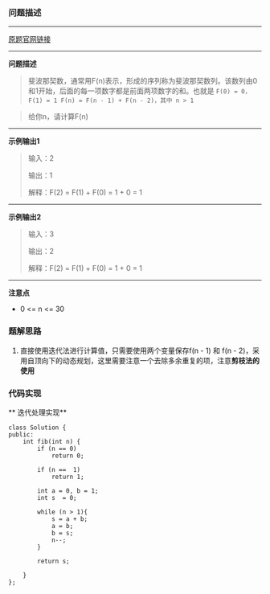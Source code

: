 ### 问题描述
---
[原题官网链接](https://leetcode-cn.com/problems/fibonacci-number/)

---

**问题描述**
> 斐波那契数，通常用F(n)表示，形成的序列称为斐波那契数列。该数列由0和1开始，后面的每一项数字都是前面两项数字的和。也就是
    ```
    F(0) = 0，F(1) = 1
    F(n) = F(n - 1) + F(n - 2)，其中 n > 1
    ```

> 给你n，请计算F(n)


---
**示例输出1**
> 输入：2
>
> 输出：1
>
> 解释：F(2) = F(1) + F(0) = 1 + 0 = 1

---
**示例输出2**
> 输入：3
>
> 输出：2
>
> 解释：F(2) = F(1) + F(0) = 1 + 0 = 1
---

**注意点**
* 0 <= n <= 30

### 题解思路
1. 直接使用迭代法进行计算值，只需要使用两个变量保存f(n - 1) 和 f(n - 2)，采用自顶向下的动态规划，这里需要注意一个去除多余重复的项，注意**剪枝法的使用**

### 代码实现

** 迭代处理实现**
```
class Solution {
public:
    int fib(int n) {
        if (n == 0)
            return 0;

        if (n ==  1)
            return 1;

        int a = 0, b = 1;
        int s  = 0;
             
        while (n > 1){
            s = a + b;
            a = b;
            b = s;
            n--;
        }

        return s;

    }
};
```
